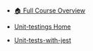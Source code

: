 - [🏠 Full Course Overview](/README)


- [Unit-testings Home](#/unit-testings/)
- [Unit-tests-with-jest](#/unit-testings/unit-tests-with-jest/)
